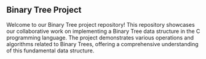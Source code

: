 ## Binary Tree Project

Welcome to our Binary Tree project repository! This repository showcases our collaborative work on implementing a Binary Tree data structure in the C programming language. The project demonstrates various operations and algorithms related to Binary Trees, offering a comprehensive understanding of this fundamental data structure.
